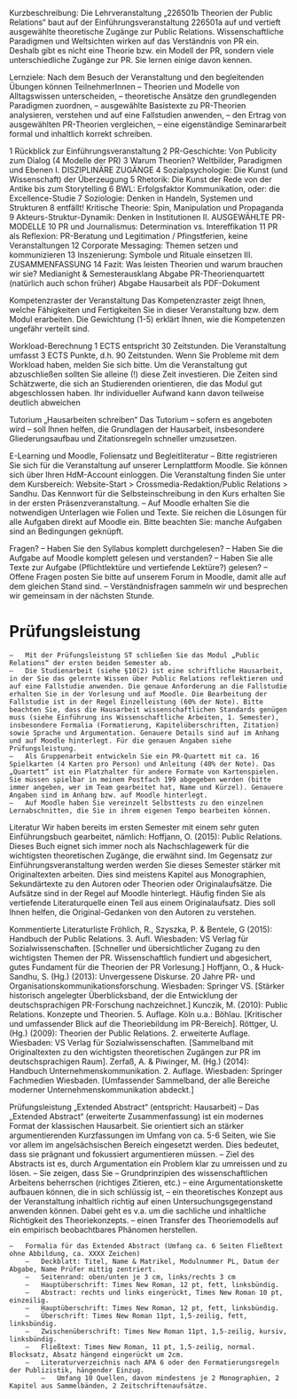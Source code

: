 
Kurzbeschreibung: Die Lehrveranstaltung „226501b Theorien der Public Relations“ baut auf der Einführungsveranstaltung 226501a auf und vertieft ausgewählte theoretische Zugänge zur Public Relations. Wissenschaftliche Paradigmen und Weltsichten wirken auf das Verständnis von PR ein. Deshalb gibt es nicht eine Theorie bzw. ein Modell der PR, sondern viele unterschiedliche Zugänge zur PR. Sie lernen einige davon kennen.

Lernziele: Nach dem Besuch der Veranstaltung und den begleitenden Übungen können TeilnehmerInnen
	–	Theorien und Modelle von Alltagswissen unterscheiden, 
	–	theoretische Ansätze den grundlegenden Paradigmen zuordnen,
	–	ausgewählte Basistexte zu PR-Theorien analysieren, verstehen und auf eine Fallstudien anwenden,
	–	den Ertrag von ausgewählten PR-Theorien vergleichen,
	–	eine eigenständige Seminararbeit formal und inhaltlich korrekt schreiben.
  
  1	Rückblick zur Einführungsveranstaltung
2	PR-Geschichte: Von Publicity zum Dialog (4 Modelle der PR)
3	Warum Theorien? Weltbilder, Paradigmen und Ebenen
	I. DISZIPLINÄRE ZUGÄNGE
4	Sozialpsychologie: Die Kunst (und Wissenschaft) der Überzeugung
5	Rhetorik: Die Kunst der Rede von der Antike bis zum Storytelling
6	BWL: Erfolgsfaktor Kommunikation, oder: die Excellence-Studie
7	Soziologie: Denken in Handeln, Systemen und Strukturen
8	entfällt! Kritische Theorie: Spin, Manipulation und Propaganda
9	Akteurs-Struktur-Dynamik: Denken in Institutionen
	II. AUSGEWÄHLTE PR-MODELLE
10	PR und Journalismus: Determination vs. Intereffikation
11	PR als Reflexion: PR-Beratung und Legitimation
/	Pfingstferien, keine Veranstaltungen
12	Corporate Messaging: Themen setzen und kommunizieren
13	Inszenierung: Symbole und Rituale einsetzen
	III. ZUSAMMENFASSUNG
14	Fazit: Was leisten Theorien und warum brauchen wir sie?
	Medianight & Semesterausklang
	Abgabe PR-Theorienquartett (natürlich auch schon früher)
	Abgabe Hausarbeit als PDF-Dokument


Kompetenzraster der Veranstaltung
Das Kompetenzraster zeigt Ihnen, welche Fähigkeiten und Fertigkeiten Sie in dieser Veranstaltung bzw. dem Modul erarbeiten. Die Gewichtung (1-5) erklärt Ihnen, wie die Kompetenzen ungefähr verteilt sind.

Workload-Berechnung
1 ECTS entspricht 30 Zeitstunden. Die Veranstaltung umfasst 3 ECTS Punkte, d.h. 90 Zeitstunden. Wenn Sie Probleme mit dem Workload haben, melden Sie sich bitte. Um die Veranstaltung gut abzuschließen sollten Sie alleine (!) diese Zeit investieren. Die Zeiten sind Schätzwerte, die sich an Studierenden orientieren, die das Modul gut abgeschlossen haben. Ihr individueller Aufwand kann davon teilweise deutlich abweichen

Tutorium „Hausarbeiten schreiben“
Das Tutorium – sofern es angeboten wird – soll Ihnen helfen, die Grundlagen der Hausarbeit, insbesondere Gliederungsaufbau und Zitationsregeln schneller umzusetzen.

E-Learning und Moodle, Foliensatz und Begleitliteratur
	–	Bitte registrieren Sie sich für die Veranstaltung auf unserer Lernplattform Moodle. Sie können sich über Ihren HdM-Account einloggen. Die Veranstaltung finden Sie unter dem Kursbereich: Website-Start > Crossmedia-Redaktion/Public Relations > Sandhu. Das Kennwort für die Selbsteinschreibung in den Kurs erhalten Sie in der ersten Präsenzveranstaltung. 
	–	Auf Moodle erhalten Sie die notwendigen Unterlagen wie Folien und Texte. Sie reichen die Lösungen für alle Aufgaben direkt auf Moodle ein. Bitte beachten Sie: manche Aufgaben sind an Bedingungen geknüpft.

Fragen?
	–	Haben Sie den Syllabus komplett durchgelesen?
	–	Haben Sie die Aufgabe auf Moodle komplett gelesen und verstanden?
	–	Haben Sie alle Texte zur Aufgabe (Pflichtlektüre und vertiefende Lektüre?) gelesen?
	–	Offene Fragen posten Sie bitte auf unserem Forum in Moodle, damit alle auf dem gleichen Stand sind.
	–	Verständnisfragen sammeln wir und besprechen wir gemeinsam in der nächsten Stunde.

# Prüfungsleistung
	–	Mit der Prüfungsleistung ST schließen Sie das Modul „Public Relations“ der ersten beiden Semester ab.
	–	Die Studienarbeit (siehe §10(2) ist eine schriftliche Hausarbeit, in der Sie das gelernte Wissen über Public Relations reflektieren und auf eine Fallstudie anwenden. Die genaue Anforderung an die Fallstudie erhalten Sie in der Vorlesung und auf Moodle. Die Bearbeitung der Fallstudie ist in der Regel Einzelleistung (60% der Note). Bitte beachten Sie, dass die Hausarbeit wissenschaftlichen Standards genügen muss (siehe Einführung ins Wissenschaftliche Arbeiten, 1. Semester), insbesondere Formalia (Formatierung, Kapitelüberschriften, Zitation) sowie Sprache und Argumentation. Genauere Details sind auf im Anhang und auf Moodle hinterlegt. Für die genauen Angaben siehe Prüfungsleistung.
	–	Als Gruppenarbeit entwickeln Sie ein PR-Quartett mit ca. 16 Spielkarten (4 Karten pro Person) und Anleitung (40% der Note). Das „Quartett“ ist ein Platzhalter für andere Formate von Kartenspielen. Sie müssen spielbar in meinem Postfach 199 abgegeben werden (bitte immer angeben, wer im Team gearbeitet hat, Name und Kürzel). Genauere Angaben sind im Anhang bzw. auf Moodle hinterlegt.
	–	Auf Moodle haben Sie vereinzelt Selbsttests zu den einzelnen Lernabschnitten, die Sie in ihrem eigenen Tempo bearbeiten können.
  
Literatur
Wir haben bereits im ersten Semester mit einem sehr guten Einführungsbuch gearbeitet, nämlich: Hoffjann, O. (2015): Public Relations. Dieses Buch eignet sich immer noch als Nachschlagewerk für die wichtigsten theoretischen Zugänge, die erwähnt sind. Im Gegensatz zur Einführungsveranstaltung werden werden Sie dieses Semester stärker mit Originaltexten arbeiten. Dies sind meistens Kapitel aus Monographien, Sekundärtexte zu den Autoren oder Theorien oder Originalaufsätze. Die Aufsätze sind in der Regel auf Moodle hinterlegt. Häufig finden Sie als vertiefende Literaturquelle einen Teil aus einem Originalaufsatz. Dies soll Ihnen helfen, die Original-Gedanken von den Autoren zu verstehen.

Kommentierte Literaturliste
Fröhlich, R., Szyszka, P. & Bentele, G (2015): Handbuch der Public Relations. 3. Aufl. Wiesbaden: VS Verlag für Sozialwissenschaften. [Schneller und übersichtlicher Zugang zu den wichtigsten Themen der PR. Wissenschaftlich fundiert und abgesichert, gutes Fundament für die Theorien der PR Vorlesung.] 
Hoffjann, O., & Huck-Sandhu, S. (Hg.) (2013): Unvergessene Diskurse. 20 Jahre PR- und Organisationskommunikationsforschung. Wiesbaden: Springer VS. [Stärker historisch angelegter Überblicksband, der die Entwicklung der deutschsprachigen PR-Forschung nachzeichnet.]
Kunczik, M. (2010): Public Relations. Konzepte und Theorien. 5. Auflage. Köln u.a.: Böhlau. [Kritischer und umfassender Blick auf die Theoriebildung im PR-Bereich].
Röttger, U. (Hg.) (2009): Theorien der Public Relations. 2. erweiterte Auflage. Wiesbaden: VS Verlag für Sozialwissenschaften. [Sammelband mit Originaltexten zu den wichtigsten theoretischen Zugängen zur PR im deutschsprachigen Raum].
Zerfaß, A. & Piwinger, M. (Hg.) (2014): Handbuch Unternehmenskommunikation. 2. Auflage. Wiesbaden: Springer Fachmedien Wiesbaden. [Umfassender Sammelband, der alle Bereiche moderner Unternehmenskommunikation abdeckt.]

Prüfungsleistung „Extended Abstract“ (entspricht: Hausarbeit)
	–	Das „Extended Abstract“ (erweiterte Zusammenfassung) ist ein modernes Format der klassischen Hausarbeit. Sie orientiert sich an stärker argumentierenden Kurzfassungen im Umfang von ca. 5-6 Seiten, wie Sie vor allem im angelsächsischen Bereich eingesetzt werden. Dies bedeutet, dass sie prägnant und fokussiert argumentieren müssen.
	–	Ziel des Abstracts ist es, durch Argumentation ein Problem klar zu umreissen und zu lösen.
	–	Sie zeigen, dass Sie
		–	Grundprinzipien des wissenschaftlichen Arbeitens beherrschen (richtiges Zitieren, etc.)
		–	eine Argumentationskette aufbauen können, die in sich schlüssig ist,
		–	ein theoretisches Konzept aus der Veranstaltung inhaltlich richtig auf einen Untersuchungsgegenstand anwenden können. Dabei geht es v.a. um die sachliche und inhaltliche Richtigkeit des Theoriekonzepts.
		–	einen Transfer des Theoriemodells auf ein empirisch beobachtbares Phänomen herstellen.

	–	Formalia für das Extended Abstract (Umfang ca. 6 Seiten Fließtext ohne Abbildung, ca. XXXX Zeichen)
		–	Deckblatt: Titel, Name & Matrikel, Modulnummer PL, Datum der Abgabe, Name Prüfer mittig zentriert.
		–	Seitenrand: oben/unten je 3 cm, links/rechts 3 cm
		–	Hauptüberschrift: Times New Roman, 12 pt, fett, linksbündig.
		–	Abstract: rechts und links eingerückt, Times New Roman 10 pt, einzeilig.
		–	Hauptüberschrift: Times New Roman, 12 pt, fett, linksbündig.
		–	Überschrift: Times New Roman 11pt, 1,5-zeilig, fett, linksbündig.
		–	Zwischenüberschrift: Times New Roman 11pt, 1,5-zeilig, kursiv, linksbündig.
		–	Fließtext: Times New Roman, 11 pt, 1,5-zeilig, normal. Blocksatz, Absatz hängend eingerückt um 2cm. 
		–	Literaturverzeichnis nach APA 6 oder den Formatierungsregeln der Publizistik, hängender Einzug.
			–	Umfang 10 Quellen, davon mindestens je 2 Monographien, 2 Kapitel aus Sammelbänden, 2 Zeitschriftenaufsätze.



